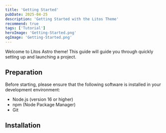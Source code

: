 ```yaml
---
title: 'Getting Started'
pubDate: 2025-04-25
description: 'Getting Started with the Litos Theme'
recommend: true
tags: ['Tutorial']
heroImage: 'Getting-Started.png'
ogImage: 'Getting-Started.png'
---
```


Welcome to Litos Astro theme! This guide will guide you through quickly setting up and launching a project.

## Preparation

Before starting, please ensure that the following software is installed in your development environment:

- Node.js (version 16 or higher)
- npm (Node Package Manager)
- Git

## Installation
